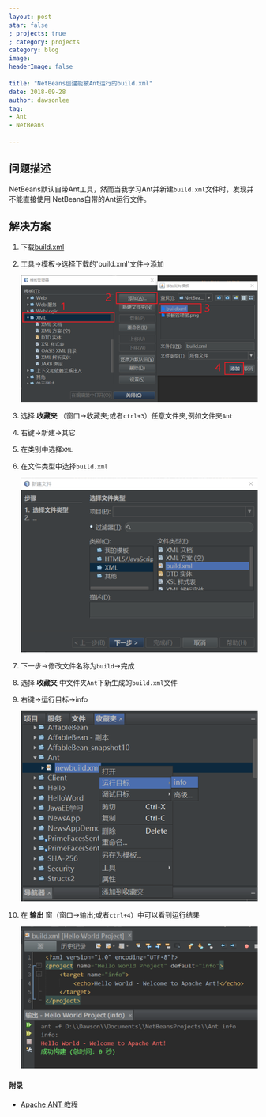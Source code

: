 ```yaml
---
layout: post
star: false
; projects: true
; category: projects
category: blog
image: 
headerImage: false

title: "NetBeans创建能被Ant运行的build.xml"
date: 2018-09-28
author: dawsonlee
tag:
- Ant
- NetBeans

---
```


  [1]: /assets/posts/NetBeans创建能被Ant运行的build.xml/build.xml
  [2]: /assets/posts/NetBeans创建能被Ant运行的build.xml/模板管理器.png
  [3]: /assets/posts/NetBeans创建能被Ant运行的build.xml/新建build.xml.png
  [4]: /assets/posts/NetBeans创建能被Ant运行的build.xml/运行目标.png
  [5]: /assets/posts/NetBeans创建能被Ant运行的build.xml/运行结果.png
  [6]: https://wizardforcel.gitbooks.io/tutorialspoint-java/ant/83.html

## 问题描述

NetBeans默认自带Ant工具，然而当我学习Ant并新建`build.xml`文件时，发现并不能直接使用
NetBeans自带的Ant运行文件。

## 解决方案

1. 下载[build.xml][1]
2. 工具->模板->选择下载的'build.xml'文件->添加

    ![模板管理器][2]

3. 选择 **收藏夹** （窗口->收藏夹;或者`ctrl+3`）任意文件夹,例如文件夹`Ant`
4. 右键->新建->其它
5. 在类别中选择`XML`
6. 在文件类型中选择`build.xml`

    ![新建build.xml][3]

7. 下一步->修改文件名称为`build`->完成
8. 选择 **收藏夹** 中文件夹`Ant`下新生成的`build.xml`文件
9. 右键->运行目标->info

    ![运行目标][4]

10. 在 **输出** 窗（窗口->输出;或者`ctrl+4`）中可以看到运行结果

    ![运行结果][5]

#### 附录

* [Apache ANT 教程][6]